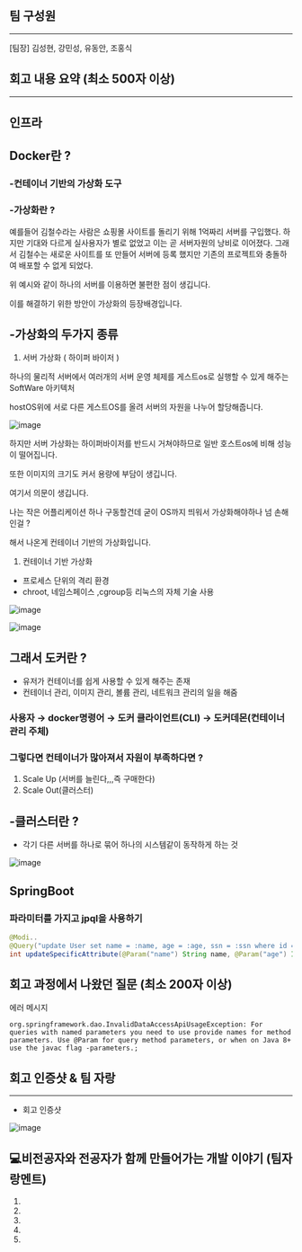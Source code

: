 ## 팀 구성원

---

[팀장] 김성현, 강민성, 유동안, 조홍식

## 회고 내용 요약 (최소 500자 이상)

---
## 인프라 <br>
## Docker란 ?

### -컨테이너 기반의 가상화 도구

### -가상화란 ?

 예를들어 김철수라는 사람은 쇼핑몰 사이트를 돌리기 위해 1억짜리 서버를 구입했다. 하지만 기대와 다르게 실사용자가 별로 없었고 이는 곧 서버자원의 낭비로 이어졌다. 그래서 김철수는 새로운 사이트를 또 만들어 서버에 등록 했지만 기존의 프로젝트와 충돌하여 배포할 수 없게 되었다.

위 예시와 같이 하나의 서버를 이용하면 불편한 점이 생깁니다. 

이를 해결하기 위한 방안이 가상화의 등장배경입니다.

## -가상화의 두가지 종류

1. 서버 가상화 ( 하이퍼 바이저 )

하나의 물리적 서버에서 여러개의 서버 운영 체제를 게스트os로 실행할 수 있게 해주는 SoftWare 아키텍처

hostOS위에 서로 다른 게스트OS를 올려 서버의 자원을 나누어 할당해줍니다.

![image](https://user-images.githubusercontent.com/53210680/191979424-0a7b2919-4552-4a6d-aae4-da2fb06c68ee.png)

하지만 서버 가상화는 하이퍼바이저를 반드시 거쳐야하므로 일반 호스트os에 비해 성능이 떨어집니다.

또한 이미지의 크기도 커서 용량에 부담이 생깁니다.

여기서 의문이 생깁니다. 

나는 작은 어플리케이션 하나 구동할건데 굳이 OS까지 띄워서 가상화해야하나 넘 손해인걸 ?

해서 나온게 컨테이너 기반의 가상화입니다.

1. 컨테이너 기반 가상화
- 프로세스 단위의 격리 환경
- chroot, 네임스페이스 ,cgroup등 리눅스의 자체 기술 사용
    
![image](https://user-images.githubusercontent.com/53210680/191979597-f28ad088-4955-4099-bc13-d3d2acc900df.png)

    

![image](https://user-images.githubusercontent.com/53210680/191979686-40d82724-280f-46f4-aa09-3d8a6b9dfd82.png)

## 그래서 도커란 ?

- 유저가 컨테이너를 쉽게 사용할 수 있게 해주는 존재
- 컨테이너 관리, 이미지 관리, 볼륨 관리, 네트워크 관리의 일을 해줌

### 사용자 → docker명령어 → 도커 클라이언트(CLI) → 도커데몬(컨테이너 관리 주체)

### 그렇다면 컨테이너가 많아져서 자원이 부족하다면 ?

1. Scale Up (서버를 늘린다,,,즉 구매한다)
2. Scale Out(클러스터)

## -클러스터란 ?

- 각기 다른 서버를 하나로 묶어 하나의 시스템같이 동작하게 하는 것

![image](https://user-images.githubusercontent.com/53210680/191979749-d02a74cf-4a49-4e5a-b33a-6642c83a88ee.png)
## SpringBoot

### 파라미터를 가지고 jpql을 사용하기
```java
@Modi..
@Query("update User set name = :name, age = :age, ssn = :ssn where id = :id")
int updateSpecificAttribute(@Param("name") String name, @Param("age") Integer age, @Param("ssn") String ssn, @Param("id") Long id );
```


## 회고 과정에서 나왔던 질문 (최소 200자 이상)

에러 메시지
```
org.springframework.dao.InvalidDataAccessApiUsageException: For queries with named parameters you need to use provide names for method parameters. Use @Param for query method parameters, or when on Java 8+ use the javac flag -parameters.;
```


## 회고 인증샷 & 팀 자랑

---


- 회고 인증샷

![image](https://user-images.githubusercontent.com/53210680/191946432-ff0fe578-0dc3-4bbb-8743-06616f234b4b.png)



## 💻비전공자와 전공자가 함께 만들어가는 개발 이야기 (팀자랑멘트)

1. 
2. 
3. 
4. 
5. 
